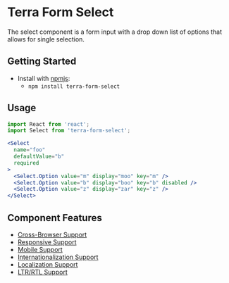 # Terra Form Select

The select component is a form input with a drop down list of options that allows for single selection.

## Getting Started

- Install with [npmjs](https://www.npmjs.com):
  - `npm install terra-form-select`

## Usage

```jsx
import React from 'react';
import Select from 'terra-form-select';

<Select
  name="foo"
  defaultValue="b"
  required
>
  <Select.Option value="m" display="moo" key="m" />
  <Select.Option value="b" display="boo" key="b" disabled />
  <Select.Option value="z" display="zar" key="z" />
</Select>
```

## Component Features

 * [Cross-Browser Support](https://github.com/cerner/terra-core/wiki/Component-Features#cross-browser-support)
 * [Responsive Support](https://github.com/cerner/terra-core/wiki/Component-Features#responsive-support)
 * [Mobile Support](https://github.com/cerner/terra-core/wiki/Component-Features#mobile-support)
 * [Internationalization Support](https://github.com/cerner/terra-core/wiki/Component-Features#internationalization-i18n-support)
 * [Localization Support](https://github.com/cerner/terra-core/wiki/Component-Features#localization-support)
 * [LTR/RTL Support](https://github.com/cerner/terra-core/wiki/Component-Features#ltr--rtl-support)
